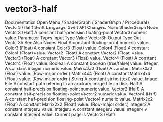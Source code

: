 # vector3-half
 Documentation 
 Open Menu 
/
 ShaderGraph 
/
ShaderGraph
/
 Procedural 
/
 Vector3 (Half) 
Swift
Language: 
Swift
 API Changes: 
None
ShaderGraph Node
Vector3 (Half)
A constant half-precision floating-point Vector3 numeric value.
Parameter Types
Input
Type
Value
Vector3h
Output
Type
Out
Vector3h
See Also
Nodes
Float
A constant floating-point numeric value.
Color3 (Float)
A constant Color3 (Float) value.
Color4 (Float)
A constant Color4 (Float) value.
Vector2 (Float)
A constant Vector2 (Float) value.
Vector3 (Float)
A constant Vector3 (Float) value.
Vector4 (Float)
A constant Vector4 (Float) value.
Boolean
A constant boolean (true/false) value.
Integer
A constant integer numeric value.
Matrix3x3 (Float)
A constant Matrix3x3 (Float) value. (Row-major order.)
Matrix4x4 (Float)
A constant Matrix4x4 (Float) value. (Row-major order.)
String
A constant string (text) value.
Image File
A constant path refering to an arbitrary image file on disk.
Half
A constant half-precision floating-point numeric value.
Vector2 (Half)
A constant half-precision floating-point Vector2 numeric value.
Vector4 (Half)
A constant half-precision floating-point Vector4 numeric value.
Matrix2x2 (Float)
A constant Matrix2x2 (Float) value. (Row-major order.)
Integer2
A constant Integer2 value.
Integer3
A constant Integer3 value.
Integer4
A constant Integer4 value.
 Current page is Vector3 (Half) 